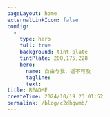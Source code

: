 ```yaml
---
pageLayout: home
externalLinkIcon: false
config:
  -
    type: hero
    full: true
    background: tint-plate
    tintPlate: 200,175,228
    hero:
      name: 自由与我，遥不可及
      tagline:
      text:
title: README
createTime: 2024/10/19 23:01:52
permalink: /blog/c2dhqwmb/
---
```

